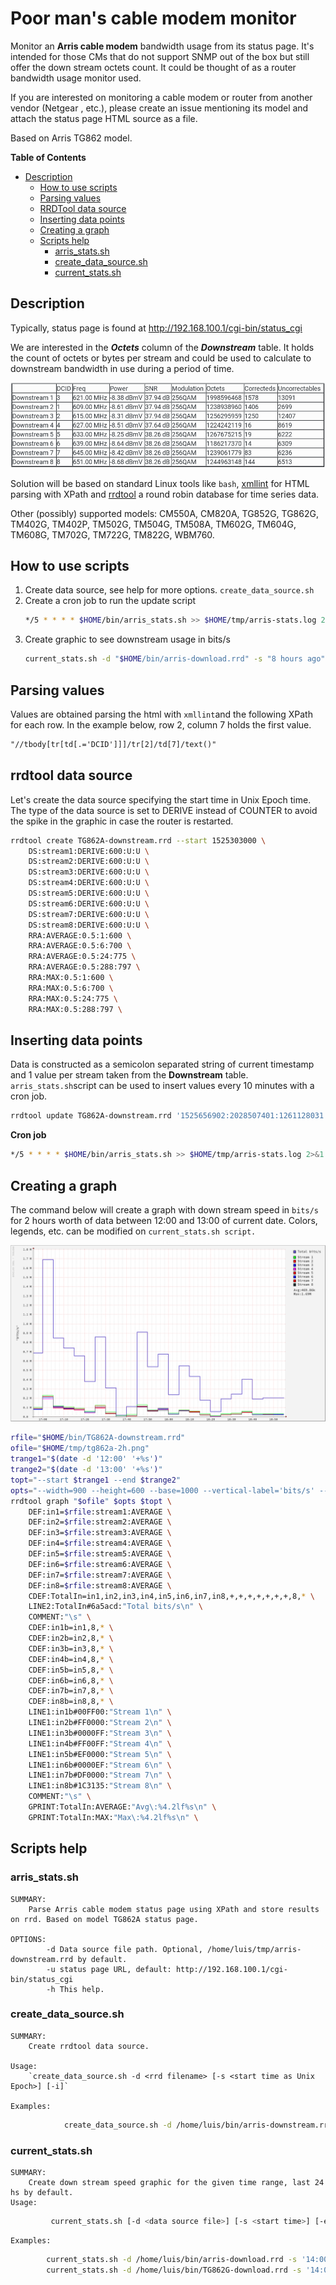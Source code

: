 # Poor man's cable modem monitor

Monitor an **Arris cable modem** bandwidth usage from its status page. It's intended for those CMs that do not support SNMP out of the box but still offer the down stream octets count. It could be thought of as a router bandwidth usage monitor used.

If you are interested on monitoring a cable modem or router from another vendor (Netgear , etc.), please create an issue mentioning its model and attach the status page HTML source as a file. 

Based on Arris TG862 model.

**Table of Contents**

* [Description](#description)
  * [How to use scripts](#how-to-use-scripts)
  * [Parsing values](#parsing-values)
  * [RRDTool data source](#rrdtool-data-source)
  * [Inserting data points](#inserting-data-points)
  * [Creating a graph](#creating-a-graph)
  * [Scripts help](#scripts-help)
    * [arris_stats.sh](#arris_statssh)
    * [create_data_source.sh](#create_data_sourcesh)
    * [current_stats.sh](#current_statssh)
    
## Description
Typically, status page is found at http://192.168.100.1/cgi-bin/status_cgi

We are interested in the ___Octets___ column of the ***Downstream*** table. It holds the count of octets or bytes per stream and could be used to calculate to downstream bandwidth in use during a period of time.

![Downstream table](resources/downstream_table.png)

Solution will be based on standard Linux tools like `bash`, [xmllint](http://xmlsoft.org/xmllint.html) for HTML parsing with XPath and [rrdtool](https://oss.oetiker.ch/rrdtool/) a round robin database for time series data.

Other (possibly) supported models: 
CM550A, CM820A, TG852G, TG862G, TM402G, TM402P, TM502G, TM504G, TM508A, TM602G, TM604G, TM608G, TM702G, TM722G, TM822G, WBM760.

## How to use scripts
1) Create data source, see help for more options.
    `create_data_source.sh`
2) Create a cron job to run the update script
    ```bash
    */5 * * * * $HOME/bin/arris_stats.sh >> $HOME/tmp/arris-stats.log 2>&1
    ```
3) Create graphic to see downstream usage in bits/s
    ```bash
    current_stats.sh -d "$HOME/bin/arris-download.rrd" -s "8 hours ago" -o ~/tmp/myrouter-000.png
    ```

## Parsing values
Values are obtained parsing the html with `xmllint`and the following XPath for each row. In the example below, row 2, column 7 holds the first value.
```xml
"//tbody[tr[td[.='DCID']]]/tr[2]/td[7]/text()"
```

## rrdtool data source
Let's create the data source specifying the start time in Unix Epoch time. The type of the data source is set to DERIVE instead of COUNTER to avoid the spike in the graphic in case the router is restarted.

```bash
rrdtool create TG862A-downstream.rrd --start 1525303000 \
    DS:stream1:DERIVE:600:U:U \
    DS:stream2:DERIVE:600:U:U \
    DS:stream3:DERIVE:600:U:U \
    DS:stream4:DERIVE:600:U:U \
    DS:stream5:DERIVE:600:U:U \
    DS:stream6:DERIVE:600:U:U \
    DS:stream7:DERIVE:600:U:U \
    DS:stream8:DERIVE:600:U:U \
    RRA:AVERAGE:0.5:1:600 \
    RRA:AVERAGE:0.5:6:700 \
    RRA:AVERAGE:0.5:24:775 \
    RRA:AVERAGE:0.5:288:797 \
    RRA:MAX:0.5:1:600 \
    RRA:MAX:0.5:6:700 \
    RRA:MAX:0.5:24:775 \
    RRA:MAX:0.5:288:797 \
```

## Inserting data points
Data is constructed as a semicolon separated string of current timestamp and 1 value per stream taken from the **Downstream** table.
`arris_stats.sh`script can be used to insert values every 10 minutes with a cron job.

```bash
rrdtool update TG862A-downstream.rrd '1525656902:2028507401:1261128031:1283119650:1250781607:1292426630:1207561542:1264223879:1268794455'
```
**Cron job**
```bash
*/5 * * * * $HOME/bin/arris_stats.sh >> $HOME/tmp/arris-stats.log 2>&1
```

## Creating a graph
The command below will create a graph with down stream speed in `bits/s` for 2 hours worth of data between 12:00 and 13:00 of current date. Colors, legends, etc. can be modified on `current_stats.sh script.`

![Down stream bandwidth 12:00 - 13:00](resources/tg862a-2hr.png "Down stream bandwidth 12:00 - 13:00") 

```bash
rfile="$HOME/bin/TG862A-downstream.rrd"
ofile="$HOME/tmp/tg862a-2h.png"
trange1="$(date -d '12:00' '+%s')"
trange2="$(date -d '13:00' '+%s')"
topt="--start $trange1 --end $trange2"
opts="--width=900 --height=600 --base=1000 --vertical-label='bits/s' --legend-position=east --interlaced"
rrdtool graph "$ofile" $opts $topt \
    DEF:in1=$rfile:stream1:AVERAGE \
    DEF:in2=$rfile:stream2:AVERAGE \
    DEF:in3=$rfile:stream3:AVERAGE \
    DEF:in4=$rfile:stream4:AVERAGE \
    DEF:in5=$rfile:stream5:AVERAGE \
    DEF:in6=$rfile:stream6:AVERAGE \
    DEF:in7=$rfile:stream7:AVERAGE \
    DEF:in8=$rfile:stream8:AVERAGE \
    CDEF:TotalIn=in1,in2,in3,in4,in5,in6,in7,in8,+,+,+,+,+,+,+,8,* \
    LINE2:TotalIn#6a5acd:"Total bits/s\n" \
    COMMENT:"\s" \
    CDEF:in1b=in1,8,* \
    CDEF:in2b=in2,8,* \
    CDEF:in3b=in3,8,* \
    CDEF:in4b=in4,8,* \
    CDEF:in5b=in5,8,* \
    CDEF:in6b=in6,8,* \
    CDEF:in7b=in7,8,* \
    CDEF:in8b=in8,8,* \
    LINE1:in1b#00FF00:"Stream 1\n" \
    LINE1:in2b#FF0000:"Stream 2\n" \
    LINE1:in3b#0000FF:"Stream 3\n" \
    LINE1:in4b#FF00FF:"Stream 4\n" \
    LINE1:in5b#EF0000:"Stream 5\n" \
    LINE1:in6b#0000EF:"Stream 6\n" \
    LINE1:in7b#DF0000:"Stream 7\n" \
    LINE1:in8b#1C3135:"Stream 8\n" \
    COMMENT:"\s" \
    GPRINT:TotalIn:AVERAGE:"Avg\:%4.2lf%s\n" \
    GPRINT:TotalIn:MAX:"Max\:%4.2lf%s\n" \
```

## Scripts help
### arris_stats.sh
    SUMMARY:
        Parse Arris cable modem status page using XPath and store results on rrd. Based on model TG862A status page.
    
    OPTIONS:
            -d Data source file path. Optional, /home/luis/tmp/arris-downstream.rrd by default.
            -u status page URL, default: http://192.168.100.1/cgi-bin/status_cgi
            -h This help.

### create_data_source.sh

    SUMMARY:
        Create rrdtool data source.
    
    Usage: 
        `create_data_source.sh -d <rrd filename> [-s <start time as Unix Epoch>] [-i]`
    
    Examples: 
        
```bash
            create_data_source.sh -d /home/luis/bin/arris-downstream.rrd -s 1525998621
```

### current_stats.sh

    SUMMARY:
        Create down stream speed graphic for the given time range, last 24 hs by default.
    Usage: 
    
```bash
         current_stats.sh [-d <data source file>] [-s <start time>] [-e <end time>] [-o <output image path>]
```
    
    Examples: 
        
```bash
        current_stats.sh -d /home/luis/bin/arris-download.rrd -s '14:00' -e '23:00' -o /home/luis/tmp/myrouter-000.png
        current_stats.sh -d /home/luis/bin/TG862G-download.rrd -s '14:00' -o /home/luis/tmp/myrouter-000.png
```
